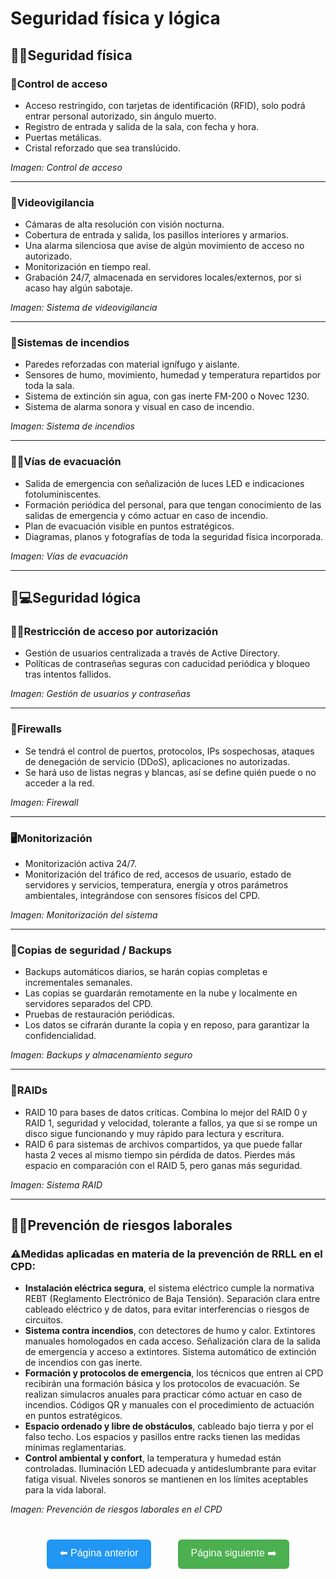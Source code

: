 # Seguridad física y lógica

## 👊🚪Seguridad física

### 🔐Control de acceso
- Acceso restringido, con tarjetas de identificación (RFID), solo podrá entrar personal autorizado, sin ángulo muerto.  
- Registro de entrada y salida de la sala, con fecha y hora.  
- Puertas metálicas.  
- Cristal reforzado que sea translúcido.  

*Imagen: Control de acceso*

---

### 🎥Videovigilancia
- Cámaras de alta resolución con visión nocturna.  
- Cobertura de entrada y salida, los pasillos interiores y armarios.  
- Una alarma silenciosa que avise de algún movimiento de acceso no autorizado.  
- Monitorización en tiempo real.  
- Grabación 24/7, almacenada en servidores locales/externos, por si acaso hay algún sabotaje.  

*Imagen: Sistema de videovigilancia*

---

### 🧯Sistemas de incendios
- Paredes reforzadas con material ignífugo y aislante.  
- Sensores de humo, movimiento, humedad y temperatura repartidos por toda la sala.  
- Sistema de extinción sin agua, con gas inerte FM-200 o Novec 1230.  
- Sistema de alarma sonora y visual en caso de incendio.  

*Imagen: Sistema de incendios*

---

### 🏃‍♂️Vías de evacuación
- Salida de emergencia con señalización de luces LED e indicaciones fotoluminiscentes.  
- Formación periódica del personal, para que tengan conocimiento de las salidas de emergencia y cómo actuar en caso de incendio.  
- Plan de evacuación visible en puntos estratégicos.  
- Diagramas, planos y fotografías de toda la seguridad física incorporada.  

*Imagen: Vías de evacuación*

---

## 🧠💻Seguridad lógica

### 🧑‍💻Restricción de acceso por autorización
- Gestión de usuarios centralizada a través de Active Directory.  
- Políticas de contraseñas seguras con caducidad periódica y bloqueo tras intentos fallidos.  

*Imagen: Gestión de usuarios y contraseñas*

---

### 🚫Firewalls
- Se tendrá el control de puertos, protocolos, IPs sospechosas, ataques de denegación de servicio (DDoS), aplicaciones no autorizadas.  
- Se hará uso de listas negras y blancas, así se define quién puede o no acceder a la red.  

*Imagen: Firewall*

---

### 🖥️Monitorización
- Monitorización activa 24/7.  
- Monitorización del tráfico de red, accesos de usuario, estado de servidores y servicios, temperatura, energía y otros parámetros ambientales, integrándose con sensores físicos del CPD.  

*Imagen: Monitorización del sistema*

---

### 💾Copias de seguridad / Backups
- Backups automáticos diarios, se harán copias completas e incrementales semanales.  
- Las copias se guardarán remotamente en la nube y localmente en servidores separados del CPD.  
- Pruebas de restauración periódicas.  
- Los datos se cifrarán durante la copia y en reposo, para garantizar la confidencialidad.  

*Imagen: Backups y almacenamiento seguro*

---

### 📀RAIDs
- RAID 10 para bases de datos críticas. Combina lo mejor del RAID 0 y RAID 1, seguridad y velocidad, tolerante a fallos, ya que si se rompe un disco sigue funcionando y muy rápido para lectura y escritura.  
- RAID 6 para sistemas de archivos compartidos, ya que puede fallar hasta 2 veces al mismo tiempo sin pérdida de datos. Pierdes más espacio en comparación con el RAID 5, pero ganas más seguridad.  

*Imagen: Sistema RAID*

---

## 👷‍♂️Prevención de riesgos laborales

### ⚠️Medidas aplicadas en materia de la prevención de RRLL en el CPD:
- **Instalación eléctrica segura**, el sistema eléctrico cumple la normativa REBT (Reglamento Electrónico de Baja Tensión). Separación clara entre cableado eléctrico y de datos, para evitar interferencias o riesgos de circuitos.  
- **Sistema contra incendios**, con detectores de humo y calor. Extintores manuales homologados en cada acceso. Señalización clara de la salida de emergencia y acceso a extintores. Sistema automático de extinción de incendios con gas inerte.  
- **Formación y protocolos de emergencia**, los técnicos que entren al CPD recibirán una formación básica y los protocolos de evacuación. Se realizan simulacros anuales para practicar cómo actuar en caso de incendios. Códigos QR y manuales con el procedimiento de actuación en puntos estratégicos.  
- **Espacio ordenado y libre de obstáculos**, cableado bajo tierra y por el falso techo. Los espacios y pasillos entre racks tienen las medidas mínimas reglamentarias.  
- **Control ambiental y confort**, la temperatura y humedad están controladas. Iluminación LED adecuada y antideslumbrante para evitar fatiga visual. Niveles sonoros se mantienen en los límites aceptables para la vida laboral.  

*Imagen: Prevención de riesgos laborales en el CPD*

<p align="center" style="margin-top: 40px;">
  <a href="./infraestructuraelectrica.md" style="text-decoration: none; margin-right: 20px;">
    <button style="padding: 10px 20px; font-size: 16px; border-radius: 6px; background-color: #2196F3; color: white; border: none;">
      ⬅️ Página anterior
    </button>
  </a>
  
  <a href="./sostenibilidad.md" style="text-decoration: none; margin-left: 20px;">
    <button style="padding: 10px 20px; font-size: 16px; border-radius: 6px; background-color: #4CAF50; color: white; border: none;">
      Página siguiente ➡️
    </button>
  </a>
</p>
